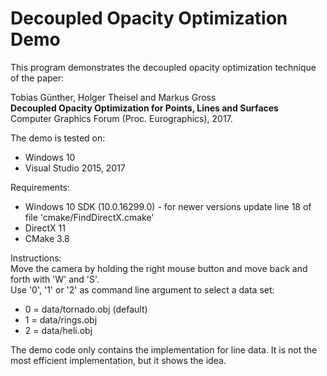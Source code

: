 # Decoupled Opacity Optimization Demo

This program demonstrates the decoupled opacity optimization technique of the paper:

Tobias Günther, Holger Theisel and Markus Gross <br/>
**Decoupled Opacity Optimization for Points, Lines and Surfaces** <br/>
Computer Graphics Forum (Proc. Eurographics), 2017.

The demo is tested on:
- Windows 10
- Visual Studio 2015, 2017

Requirements:
- Windows 10 SDK (10.0.16299.0) - for newer versions update line 18 of file 'cmake/FindDirectX.cmake'
- DirectX 11
- CMake 3.8

Instructions: <br/>
Move the camera by holding the right mouse button and move back and forth with 'W' and 'S'. <br/>
Use '0', '1' or '2' as command line argument to select a data set:
- 0 = data/tornado.obj (default)
- 1 = data/rings.obj
- 2 = data/heli.obj
  
The demo code only contains the implementation for line data. It is not the most efficient implementation, but it shows the idea.
